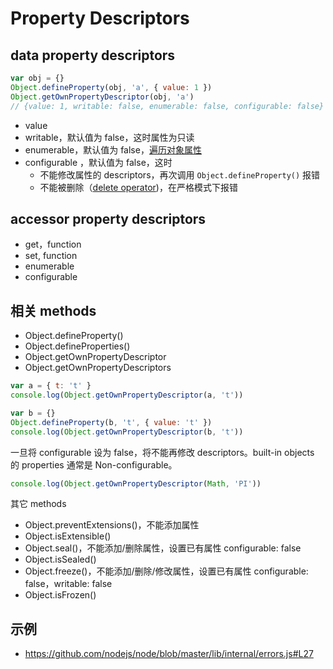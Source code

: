 # Property Descriptors

## data property descriptors

```js
var obj = {}
Object.defineProperty(obj, 'a', { value: 1 })
Object.getOwnPropertyDescriptor(obj, 'a')
// {value: 1, writable: false, enumerable: false, configurable: false}
```

- value
- writable，默认值为 false，这时属性为只读
- enumerable，默认值为 false，[遍历对象属性](enumeration.md)
- configurable ，默认值为 false，这时
  - 不能修改属性的 descriptors，再次调用 `Object.defineProperty()` 报错
  - 不能被删除（[delete operator](../operators/delete.md))，在严格模式下报错

## accessor property descriptors

- get，function
- set, function
- enumerable
- configurable

## 相关 methods

- Object.defineProperty()
- Object.defineProperties()
- Object.getOwnPropertyDescriptor
- Object.getOwnPropertyDescriptors

```js
var a = { t: 't' }
console.log(Object.getOwnPropertyDescriptor(a, 't'))

var b = {}
Object.defineProperty(b, 't', { value: 't' })
console.log(Object.getOwnPropertyDescriptor(b, 't'))
```

一旦将 configurable 设为 false，将不能再修改 descriptors。built-in objects 的 properties 通常是 Non-configurable。

```js
console.log(Object.getOwnPropertyDescriptor(Math, 'PI'))
```

其它 methods

- Object.preventExtensions()，不能添加属性
- Object.isExtensible()
- Object.seal()，不能添加/删除属性，设置已有属性 configurable: false
- Object.isSealed()
- Object.freeze()，不能添加/删除/修改属性，设置已有属性 configurable: false，writable: false
- Object.isFrozen()

## 示例

- <https://github.com/nodejs/node/blob/master/lib/internal/errors.js#L27>
